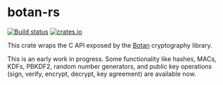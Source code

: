 # botan-rs

[![Build status](https://travis-ci.org/randombit/botan-rs.svg?branch=master)](https://travis-ci.org/randombit/botan-rs)
[![crates.io](https://img.shields.io/crates/v/botan.svg)](https://crates.io/crates/botan)

This crate wraps the C API exposed by the
[Botan](https://botan.randombit.net/) cryptography library.

This is an early work in progress. Some functionality like hashes, MACs, KDFs,
PBKDF2, random number generators, and public key operations (sign, verify,
encrypt, decrypt, key agreement) are available now.
